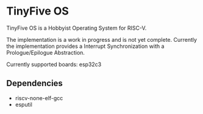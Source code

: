 # TinyFive OS

TinyFive OS is a Hobbyist Operating System for RISC-V.

The implementation is a work in progress and is not yet complete. Currently the implementation provides a Interrupt Synchronization with a Prologue/Epilogue Abstraction.

Currently supported boards: esp32c3

## Dependencies

- riscv-none-elf-gcc
- esputil
